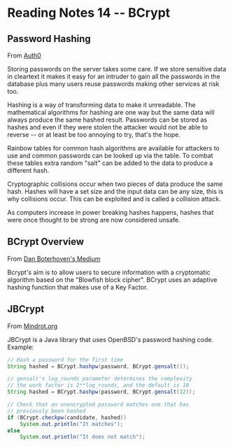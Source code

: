 # Reading Notes 14 -- BCrypt

## Password Hashing

From [Auth0](https://auth0.com/blog/hashing-passwords-one-way-road-to-security/)

Storing passwords on the server takes some care. If we store sensitive data in cleartext it makes it easy for an intruder to gain all the passwords in the database plus many users reuse passwords making other services at risk too.

Hashing is a way of transforming data to make it unreadable. The mathematical algorithms for hashing are one way but the same data will always produce the same hashed result. Passwords can be stored as hashes and even if they were stolen the attacker would not be able to reverse -- or at least be too annoying to try, that's the hope. 

Rainbow tables for common hash algorithms are available for attackers to use and common passwords can be looked up via the table. To combat these tables extra random "salt" can be added to the data to produce a different hash.

Cryptographic collisions occur when two pieces of data produce the same hash. Hashes will have a set size and the input data can be any size, this is why collisions occur. This can be exploited and is called a collision attack.

As computers increase in power breaking hashes happens, hashes that were once thought to be strong are now considered unsafe.


## BCrypt Overview

From [Dan Boterhoven's Medium](https://danboterhoven.medium.com/why-you-should-use-bcrypt-to-hash-passwords-af330100b861)

Bcrypt's aim is to allow users to secure information with a cryptomatic algorithm based on the "Blowfish block cipher". BCrypt uses an adaptive hashing function that makes use of a Key Factor.


## JBCrypt

From [Mindrot.org](https://www.mindrot.org/projects/jBCrypt/)

JBCrypt is a Java library that uses OpenBSD's password hashing code. Example:

```java
// Hash a password for the first time
String hashed = BCrypt.hashpw(password, BCrypt.gensalt());

// gensalt's log_rounds parameter determines the complexity
// the work factor is 2**log_rounds, and the default is 10
String hashed = BCrypt.hashpw(password, BCrypt.gensalt(12));

// Check that an unencrypted password matches one that has
// previously been hashed
if (BCrypt.checkpw(candidate, hashed))
	System.out.println("It matches");
else
	System.out.println("It does not match");
```
